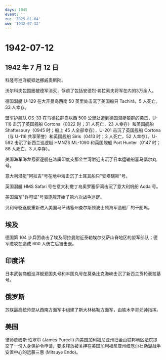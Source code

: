 ```yaml
---
days: 1045
event: ''
ru: '2025-01-04'
ww: '1942-07-12'
---
```


# 1942-07-12

## 1942 年 7 月 12 日

科隆号巡洋舰抵达挪威奥斯陆。

沃尔科夫包围圈被德军消灭，俘虏了包括安德烈·弗拉索夫将军在内的3万余人。

德国潜艇 U-129 在大开曼岛西南 50 英里处击沉了美国船只 Tachirá，5
人死亡，33 人幸存。

盟军护航队 OS-33 在马德拉群岛以西 500
公里处遭到德国潜艇狼群的袭击，U-116 击沉了英国舰船 Cortona（0022 时；31
人死亡，23 人幸存）和英国舰船 Shaftesbury（0945 时；船上 45
人全部幸存），U-201 击沉了英国舰船 Cortona（与 U-116
共享荣誉）和英国舰船 Siris（0413 时；3 人死亡，52 人幸存），U-582
击沉了新西兰巡逻艇 HMNZS ML-1090 和英国舰船 Port Hunter（0147 时；88
人死亡，3 人幸存）。

美国海军海龙号驱逐舰在法属印度支那金兰湾附近击沉了日本运输船喜马偕尔丸号。

意大利潜艇"阿拉吉"号在地中海击沉了土耳其船只"安塔瑞斯"号。

英国潜艇 HMS Safari 号在意大利撒丁岛奥罗塞伊湾击沉了意大利帆船 Adda 号。

美国海军"许可证"号驱逐舰开始了第六次战争巡逻。

贝利号驱逐舰重新进入美国马萨诸塞州查尔斯顿波士顿海军造船厂的干船坞。

## 埃及

德国第 104
步兵团袭击了埃及阿拉曼附近泰勒埃尔艾萨山脊地区的盟军部队；德军进攻在造成
600 人伤亡后被击退。

## 印度洋

日本武装商船巡洋舰爱国丸号和丰国丸号在莫桑比克海峡击沉了新西兰货轮豪拉基号。

## 俄罗斯

苏联最高统帅部从西南方面军中组建了斯大林格勒方面军，由铁木辛哥元帅指挥。

## 美国

律师詹姆斯·珀塞尔 (James Purcell)
向美国加利福尼亚州旧金山联邦地区法院提交了一份人身保护令申请，要求释放被关押在美国加利福尼亚州纽厄尔杜勒湖战争安置中心的远藤三惠
(Mitsuye Endo)。